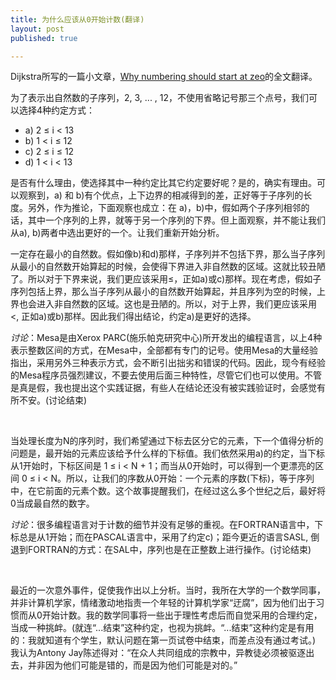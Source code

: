 ```yaml
---
title: 为什么应该从0开始计数(翻译)
layout: post
published: true

---
```

Dijkstra所写的一篇小文章，[Why numbering should start at zeo](http://www.cs.utexas.edu/users/EWD/ewd08xx/EWD831.PDF)的全文翻译。

为了表示出自然数的子序列，2, 3, ... , 12，不使用省略记号那三个点号，我们可以选择4种约定方式：

* a) 2 ≤ i < 13
* b) 1 < i ≤ 12
* c) 2 ≤ i ≤ 12
* d) 1 < i < 13

是否有什么理由，使选择其中一种约定比其它约定要好呢？是的，确实有理由。可以观察到，a) 和 b)有个优点，上下边界的相减得到的差，正好等于子序列的长度。另外，作为推论，下面观察也成立：在 a)，b)中，假如两个子序列相邻的话，其中一个序列的上界，就等于另一个序列的下界。但上面观察，并不能让我们从a), b)两者中选出更好的一个。让我们重新开始分析。

一定存在最小的自然数。假如像b)和d)那样，子序列并不包括下界，那么当子序列从最小的自然数开始算起的时候，会使得下界进入非自然数的区域。这就比较丑陋了。所以对于下界来说，我们更应该采用≤，正如a)或c)那样。现在考虑，假如子序列包括上界，那么当子序列从最小的自然数开始算起，并且序列为空的时候，上界也会进入非自然数的区域。这也是丑陋的。所以，对于上界，我们更应该采用 <, 正如a)或b)那样。因此我们得出结论，约定a)是更好的选择。

*讨论*：Mesa是由Xerox PARC(施乐帕克研究中心)所开发出的编程语言，以上4种表示整数区间的方式，在Mesa中，全部都有专门的记号。使用Mesa的大量经验指出，采用另外三种表示方式，会不断引出拙劣和错误的代码。因此，现今有经验的Mesa程序员强烈建议，不要去使用后面三种特性，尽管它们也可以使用。不管是真是假，我也提出这个实践证据，有些人在结论还没有被实践验证时，会感觉有所不安。(讨论结束)

<br>

当处理长度为N的序列时，我们希望通过下标去区分它的元素，下一个值得分析的问题是，最开始的元素应该给予什么样的下标值。我们依然采用a)的约定，当下标从1开始时，下标区间是 1 ≤ i < N + 1；而当从0开始时，可以得到一个更漂亮的区间 0 ≤ i < N。所以，让我们的序数从0开始：一个元素的序数(下标)，等于序列中，在它前面的元素个数。这个故事提醒我们，在经过这么多个世纪之后，最好将0当成最自然的数字。

*讨论*：很多编程语言对于计数的细节并没有足够的重视。在FORTRAN语言中，下标总是从1开始；而在PASCAL语言中，采用了约定c)；距今更近的语言SASL, 倒退到FORTRAN的方式：在SAL中，序列也是在正整数上进行操作。(讨论结束)

<br>

最近的一次意外事件，促使我作出以上分析。当时，我所在大学的一个数学同事，并非计算机学家，情绪激动地指责一个年轻的计算机学家“迂腐”，因为他们出于习惯而从0开始计数。我的数学同事将一些出于理性考虑后而自觉采用的合理约定，当成一种挑衅。(就连“...结束”这种约定，也视为挑衅。“...结束”这种约定是有用的：我就知道有个学生，默认问题在第一页试卷中结束，而差点没有通过考试。) 我认为Antony Jay陈述得对：“在众人共同组成的宗教中，异教徒必须被驱逐出去，并非因为他们可能是错的，而是因为他们可能是对的。”
